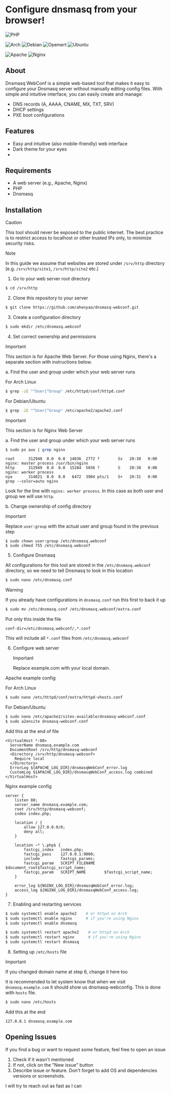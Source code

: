 # Configure dnsmasq from your browser!
![PHP](https://img.shields.io/badge/php-%23777BB4.svg?style=for-the-badge&logo=php&logoColor=white)

![Arch](https://img.shields.io/badge/Arch%20Linux-1793D1?logo=arch-linux&logoColor=fff&style=for-the-badge)
![Debian](https://img.shields.io/badge/Debian-D70A53?style=for-the-badge&logo=debian&logoColor=white)
![Openwrt](https://img.shields.io/badge/OpenWRT-00B5E2?style=for-the-badge&logo=OpenWrt&logoColor=white)
![Ubuntu](https://img.shields.io/badge/Ubuntu-E95420?style=for-the-badge&logo=ubuntu&logoColor=white)

![Apache](https://img.shields.io/badge/apache-%23D42029.svg?style=for-the-badge&logo=apache&logoColor=white)
![Nginx](https://img.shields.io/badge/nginx-%23009639.svg?style=for-the-badge&logo=nginx&logoColor=white)

## About
Dnsmasq WebConf is a simple web-based tool that makes it
easy to configure your Dnsmasq server without manually editing config files.
With simple and intuitive interface, you can easily create and manage:
* DNS records (A, AAAA, CNAME, MX, TXT, SRV)
* DHCP settings
* PXE boot configurations

## Features
- Easy and intuitive (also mobile-friendly) web interface
- Dark theme for your eyes
- 

## Requirements

* A web server (e.g., Apache, Nginx)
* PHP
* Dnsmasq

## Installation

> [!CAUTION]
> This tool should never be exposed to the public internet.
> The best practice is to restrict access to localhost or
> other trusted IPs only, to minimize security risks.

> [!NOTE]
> In this guide we assume that websites are stored under `/srv/http` directory
> (e.g. `/srv/http/site1`, `/srv/http/site2` etc.)


1. Go to your web server root directory
```bash
$ cd /srv/http
```


2. Clone this repository to your server
```bash
$ git clone https://github.com/ahenyao/dnsmasq-webconf.git
```


3. Create a configuration directory
```bash
$ sudo mkdir /etc/dnsmasq.webconf
```


4. Set correct ownership and permissions

  > [!IMPORTANT]
  > This section is for Apache Web Server. For those using Nginx, there's a separate section with instructions below.

   a. Find the user and group under which your web server runs

   For Arch Linux

   ```bash
   $ grep -iE "^User|^Group" /etc/httpd/conf/httpd.conf
   ```
   For Debian/Ubuntu

   ```bash
   $ grep -iE "^User|^Group" /etc/apache2/apache2.conf
   ```
  > [!IMPORTANT]
  > This section is for Nginx Web Server

   a. Find the user and group under which your web server runs

   ```bash
   $ sudo ps aux | grep nginx
   ```
   ```
   root      312948  0.0  0.0  14836  2772 ?        Ss   20:30   0:00 nginx: master process /usr/bin/nginx
   http      312949  0.0  0.0  15284  5036 ?        S    20:30   0:00 nginx: worker process
   nya       314021  0.0  0.0   6472  3904 pts/1    S+   20:31   0:00 grep --color=auto nginx
   ```
   Look for the line with `nginx: worker process`. In this case as both user and group we will use `http`.

   b. Change ownership of config directory
   
   > [!IMPORTANT]
   > Replace `user:group` with the actual user and group found in the previous step

   ```
   $ sudo chown user:group /etc/dnsmasq.webconf
   $ sudo chmod 755 /etc/dnsmasq.webconf
   ```


5. Configure Dnsmasq

All configurations for this tool are stored in the `/etc/dnsmasq.webconf` directory, so we need to tell Dnsmasq to look in this location
```bash
$ sudo nano /etc/dnsmasq.conf
```
> [!WARNING]
> If you already have configurations in `dnsmasq.conf` run this first to back it up
```bash
$ sudo mv /etc/dnsmasq.conf /etc/dnsmasq.webconf/extra.conf
```

Put only this inside the file
```
conf-dir=/etc/dnsmasq.webconf/,*.conf
```
This will include all `*.conf` files from `/etc/dnsmasq.webconf`


6. Configure web server

   > [!IMPORTANT]
   > Replace example.com with your local domain.

Apache example config

For Arch Linux
```bash
$ sudo nano /etc/httpd/conf/extra/httpd-vhosts.conf
```

For Debian/Ubuntu
```bash
$ sudo nano /etc/apache2/sites-available/dnsmasq-webconf.conf
$ sudo a2ensite dnsmasq-webconf.conf
```

Add this at the end of file
```
<VirtualHost *:80>
  ServerName dnsmasq.example.com
  DocumentRoot /srv/http/dnsmasq-webconf
  <Directory /srv/http/dnsmasq-webconf>
    Require local
  </Directory>
  ErrorLog ${APACHE_LOG_DIR}/dnsmasqWebConf_error.log
  CustomLog ${APACHE_LOG_DIR}/dnsmasqWebConf_access.log combined
</VirtualHost>
```

Nginx example config
```
server {
    listen 80;
    server_name dnsmasq.example.com;
    root /srv/http/dnsmasq-webconf;
    index index.php;
    
    location / {
        allow 127.0.0.0/8;
        deny all;
    }

    location ~* \.php$ {
        fastcgi_index   index.php;
        fastcgi_pass    127.0.0.1:9000;
        include         fastcgi_params;
        fastcgi_param   SCRIPT_FILENAME    $document_root$fastcgi_script_name;
        fastcgi_param   SCRIPT_NAME        $fastcgi_script_name;
    }
    
    error_log ${NGINX_LOG_DIR}/dnsmasqWebConf_error.log;
    access_log ${NGINX_LOG_DIR}/dnsmasqWebConf_access.log;
}
```

7. Enabling and restarting services
```bash
$ sudo systemctl enable apache2    # or httpd on Arch
$ sudo systemctl enable nginx      # if you're using Nginx
$ sudo systemctl enable dnsmasq

$ sudo systemctl restart apache2    # or httpd on Arch
$ sudo systemctl restart nginx      # if you're using Nginx
$ sudo systemctl restart dnsmasq
```

8. Setting up `/etc/hosts` file

> [!IMPORTANT]
> If you changed domain name at step 6, change it here too

It is recommended to let system know that when we visit `dnsmasq.example.com` it should show us dnsmasq-webconfig. This is done with `hosts` file.
```bash
$ sudo nano /etc/hosts
```
Add this at the end
```
127.0.0.1 dnsmasq.example.com
```

## Opening Issues
If you find a bug or want to request some feature, feel free to open an issue
1. Check if it wasn't mentioned
2. If not, click on the "New issue" button
3. Describe issue or feature. Don't forget to add OS and dependencies versions or screenshots.

I will try to reach out as fast as I can